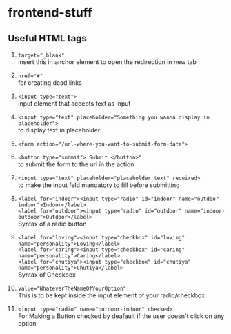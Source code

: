 
# frontend-stuff

## Useful HTML tags
1. ```target="_blank"``` <br>insert this in anchor element to open the redirection in new tab <br>

2. ```href="#"``` <br>
for creating dead links

3. ```<input type="text">``` <br>
input element that accepts text as input

4. ```<input type="text" placeholder="Something you wanna display in placeholder">``` <br>
to display text in placeholder  

5. ```<form action="/url-where-you-want-to-submit-form-data">```<br>

6. ```<button type="submit"> Submit </button>"```<br>
to submit the form to the url in the action

7. ```<input type="text" placeholder="placeholder text" required>```<br>
to make the input feld mandatory to fill before submitting<br>

8. ```<label for="indoor"><input type="radio" id="indoor" name="outdoor-indoor">Indoor</label>```<br>
```<label for="outdoor"><input type="radio" id="outdoor" name="indoor-outdoor">Outdoor</label>```<br>
Syntax of a radio button<br>

9. ```<label for="loving"><input type="checkbox" id="loving" name="personality">Loving</label>```<br>
```<label for="caring"><input type="checkbox" id="caring" name="personality">Caring</label>```<br>
```<label for="chutiya"><input type="checkbox" id="chutiya" name="personality">Chutiya</label>```<br>
Syntax of Checkbox<br>

10. ```value="WhateverTheNameOfYourOption"```<br>
This is to be kept inside the input element of your radio/checkbox <br>

11. ```<input type="radio" name="outdoor-indoor" checked>```<br>
For Making a Button checked by deafault if the user doesn't click on any option<br>

